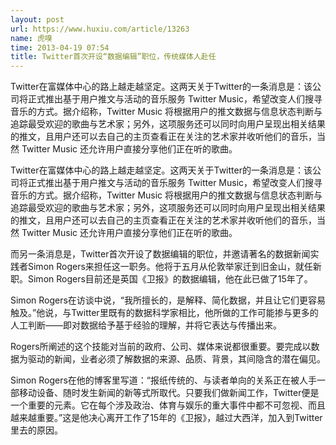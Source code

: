 ```yaml
---
layout: post
url: https://www.huxiu.com/article/13263
name: 虎嗅
time: 2013-04-19 07:54
title: Twitter首次开设“数据编辑”职位，传统媒体人赴任
---
```

Twitter在富媒体中心的路上越走越坚定。这两天关于Twitter的一条消息是：该公司将正式推出基于用户推文与活动的音乐服务 Twitter Music，希望改变人们搜寻音乐的方式。据介绍称，Twitter Music 将根据用户的推文数据与信息状态判断与追踪最受欢迎的歌曲与艺术家；另外，这项服务还可以同时向用户呈现出相关结果的推文，且用户还可以去自己的主页查看正在关注的艺术家并收听他们的音乐，当然 Twitter Music 还允许用户直接分享他们正在听的歌曲。

Twitter在富媒体中心的路上越走越坚定。这两天关于Twitter的一条消息是：该公司将正式推出基于用户推文与活动的音乐服务 Twitter Music，希望改变人们搜寻音乐的方式。据介绍称，Twitter Music 将根据用户的推文数据与信息状态判断与追踪最受欢迎的歌曲与艺术家；另外，这项服务还可以同时向用户呈现出相关结果的推文，且用户还可以去自己的主页查看正在关注的艺术家并收听他们的音乐，当然 Twitter Music 还允许用户直接分享他们正在听的歌曲。

而另一条消息是，Twitter首次开设了数据编辑的职位，并邀请著名的数据新闻实践者Simon Rogers来担任这一职务。他将于五月从伦敦举家迁到旧金山，就任新职。Simon Rogers目前还是英国《卫报》的数据编辑，他在此已做了15年了。

Simon Rogers在访谈中说，“我所擅长的，是解释、简化数据，并且让它们更容易触及。”他说，与Twitter里既有的数据科学家相比，他所做的工作可能掺与更多的人工判断——即对数据给予基于经验的理解，并将它表达与传播出来。

Rogers所阐述的这个技能对当前的政府、公司、媒体来说都很重要。要完成以数据为驱动的新闻，业者必须了解数据的来源、品质、背景，其间隐含的潜在偏见。

Simon Rogers在他的博客里写道：“报纸传统的、与读者单向的关系正在被人手一部移动设备、随时发生新闻的新等式所取代。只要我们做新闻工作，Twitter便是一个重要的元素。它在每个涉及政治、体育与娱乐的重大事件中都不可忽视、而且越来越重要。”这是他决心离开工作了15年的《卫报》，越过大西洋，加入到Twitter里去的原因。

